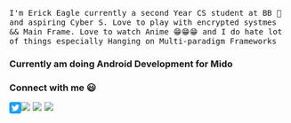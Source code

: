 <p>
  <!-- <img src="https://raw.githubusercontent.com/coderjojo/coderjojo/master/img/github.gif" width=100>
  <br><br> -->
  <samp>
    I'm Erick Eagle currently a second Year CS student at BB 🏫 </a> and aspiring Cyber S. Love to play with encrypted systmes && Main Frame. Love to watch Anime 😁😁😁 and I do hate lot of things especially Hanging on Multi-paradigm Frameworks
  </samp>
</p>

### Currently am doing Android Development for Mido

### Connect with me :smiley:
<a href="https://www.socialchamp.io/wp-content/uploads/2019/01/SC-Blog-Banner_Nov_2018_1078x516_14.png">
  <img align="left" alt="I hate social media" width="21px" src="https://raw.githubusercontent.com/edent/SuperTinyIcons/099dc12b59179d07d534069bc8551718f786d91a/images/svg/twitter.svg" />
</a>
<a href="https://t.me/NBD_ERICK">
   <img align="left"| Telegram" width="21px" src="https://edent.github.io/SuperTinyIcons/images/svg/telegram.svg" />
</a>
<a href="https://erickbuilds.blogspot.com/">
   <img align="left"| Blogger" width="21px" src="https://edent.github.io/SuperTinyIcons/images/svg/blogger.svg" />
</a>
<a href="https://open.spotify.com/user/49ho7nzfyzxq0cllqamaq6e44?si=OnQxTIoPRS6ZRhXWwqD7cQ&utm_source=copy-link/">
   <img align="left"| Spotify" width="21px"  src="https://edent.github.io/SuperTinyIcons/images/svg/spotify.svg" />
</a><br/><br/>

